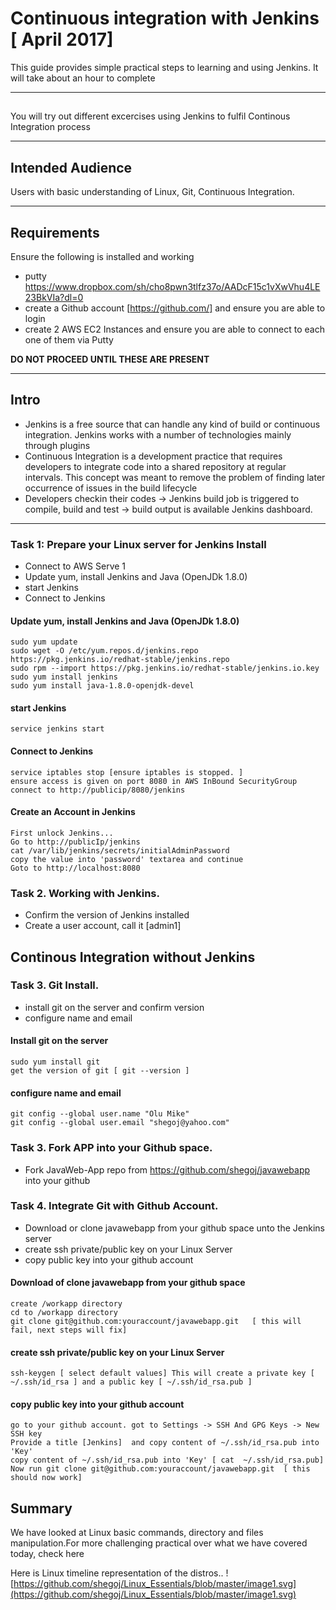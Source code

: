 #  Continuous integration with Jenkins [ April 2017]

This guide provides simple practical steps to learning and using Jenkins. It will take about an hour to complete

---

## 

You will try out different excercises using Jenkins to fulfil Continous Integration process

---

## Intended Audience

Users with basic understanding of Linux, Git, Continuous Integration.

---

## Requirements

Ensure the following is installed and working

- putty https://www.dropbox.com/sh/cho8pwn3tlfz37o/AADcF15c1vXwVhu4LE23BkVIa?dl=0 
- create a Github account [https://github.com/] and ensure you are able to login
- create 2 AWS EC2 Instances and ensure you are able to connect to each one of them via Putty

**DO NOT PROCEED UNTIL THESE ARE PRESENT**

---

## Intro

- Jenkins is a free source that can handle any kind of build or continuous integration. Jenkins works with a number of technologies mainly through plugins
- Continuous Integration is a development practice that requires developers to integrate code into a shared repository at regular intervals. This concept was meant to remove the problem of finding later occurrence of issues in the build lifecycle
- Developers checkin their codes -> Jenkins build job is triggered to compile, build and test -> build output is available Jenkins dashboard.


---

###  Task 1: Prepare your Linux server for Jenkins Install

- Connect to AWS Serve 1
- Update yum, install Jenkins and Java (OpenJDk 1.8.0)
- start Jenkins 
- Connect to Jenkins 

#### Update yum, install Jenkins and Java (OpenJDk 1.8.0)

    sudo yum update
    sudo wget -O /etc/yum.repos.d/jenkins.repo https://pkg.jenkins.io/redhat-stable/jenkins.repo
    sudo rpm --import https://pkg.jenkins.io/redhat-stable/jenkins.io.key
    sudo yum install jenkins
    sudo yum install java-1.8.0-openjdk-devel


#### start Jenkins

    service jenkins start


#### Connect to Jenkins  

    service iptables stop [ensure iptables is stopped. ]
    ensure access is given on port 8080 in AWS InBound SecurityGroup
    connect to http://publicip/8080/jenkins


#### Create an Account in Jenkins

    First unlock Jenkins...
    Go to http://publicIp/jenkins
    cat /var/lib/jenkins/secrets/initialAdminPassword
    copy the value into 'password' textarea and continue
    Goto to http://localhost:8080



### Task 2. Working with Jenkins.

- Confirm the version of Jenkins installed
- Create a user account, call it [admin1]


## Continous Integration without Jenkins


### Task 3. Git Install.

- install git on the server and confirm version
- configure name and email

#### Install git on the server

    sudo yum install git
    get the version of git [ git --version ]

#### configure name and email

    git config --global user.name "Olu Mike"
    git config --global user.email "shegoj@yahoo.com"

### Task 3. Fork APP into your Github space.

- Fork JavaWeb-App repo from https://github.com/shegoj/javawebapp  into your github



### Task 4. Integrate Git with Github Account.

- Download or clone javawebapp from your github space unto the Jenkins server
- create ssh private/public key on your Linux Server
- copy public key into your github account 

#### Download of clone javawebapp from your github space

    create /workapp directory
    cd to /workapp directory
    git clone git@github.com:youraccount/javawebapp.git   [ this will fail, next steps will fix]

#### create ssh private/public key on your Linux Server

    ssh-keygen [ select default values] This will create a private key [ ~/.ssh/id_rsa ] and a public key [ ~/.ssh/id_rsa.pub ]

#### copy public key into your github account 

    go to your github account. got to Settings -> SSH And GPG Keys -> New SSH key
    Provide a title [Jenkins]  and copy content of ~/.ssh/id_rsa.pub into 'Key'
    copy content of ~/.ssh/id_rsa.pub into 'Key' [ cat  ~/.ssh/id_rsa.pub]
    Now run git clone git@github.com:youraccount/javawebapp.git  [ this should now work]




## Summary

We have looked at Linux basic commands, directory and files manipulation.For more challenging practical over what we have covered today, check here

Here is Linux timeline representation of the distros.. ![https://github.com/shegoj/Linux_Essentials/blob/master/image1.svg](https://github.com/shegoj/Linux_Essentials/blob/master/image1.svg)

